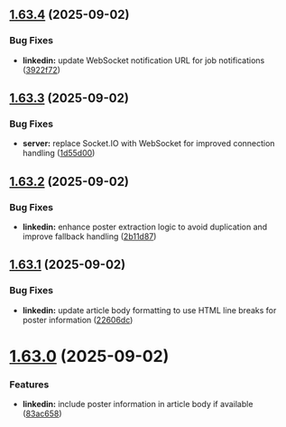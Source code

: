 ## [1.63.4](https://github.com/ghorbani-mohammad/Django-Social-Networks-Crawler/compare/v1.63.3...v1.63.4) (2025-09-02)


### Bug Fixes

* **linkedin:** update WebSocket notification URL for job notifications ([3922f72](https://github.com/ghorbani-mohammad/Django-Social-Networks-Crawler/commit/3922f72d7daad035d3f9558d6c76af867ba2f739))



## [1.63.3](https://github.com/ghorbani-mohammad/Django-Social-Networks-Crawler/compare/v1.63.2...v1.63.3) (2025-09-02)


### Bug Fixes

* **server:** replace Socket.IO with WebSocket for improved connection handling ([1d55d00](https://github.com/ghorbani-mohammad/Django-Social-Networks-Crawler/commit/1d55d00a30805f32027a6c06d603f5be05012e2b))



## [1.63.2](https://github.com/ghorbani-mohammad/Django-Social-Networks-Crawler/compare/v1.63.1...v1.63.2) (2025-09-02)


### Bug Fixes

* **linkedin:** enhance poster extraction logic to avoid duplication and improve fallback handling ([2b11d87](https://github.com/ghorbani-mohammad/Django-Social-Networks-Crawler/commit/2b11d87d36c1dabf276091c96f64e9cc1509c0e7))



## [1.63.1](https://github.com/ghorbani-mohammad/Django-Social-Networks-Crawler/compare/v1.63.0...v1.63.1) (2025-09-02)


### Bug Fixes

* **linkedin:** update article body formatting to use HTML line breaks for poster information ([22606dc](https://github.com/ghorbani-mohammad/Django-Social-Networks-Crawler/commit/22606dc6bf38077465926520c65691ca3cd7dbf6))



# [1.63.0](https://github.com/ghorbani-mohammad/Django-Social-Networks-Crawler/compare/v1.62.0...v1.63.0) (2025-09-02)


### Features

* **linkedin:** include poster information in article body if available ([83ac658](https://github.com/ghorbani-mohammad/Django-Social-Networks-Crawler/commit/83ac658bb82630c15b073201905e45802f70f70b))



